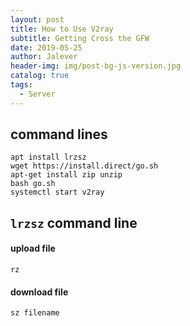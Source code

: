 ```yaml
---
layout: post
title: How to Use V2ray
subtitle: Getting Cross the GFW
date: 2019-05-25
author: Jalever
header-img: img/post-bg-js-version.jpg
catalog: true
tags:
  - Server
---
```


## command lines
```
apt install lrzsz
wget https://install.direct/go.sh
apt-get install zip unzip  
bash go.sh
systemctl start v2ray
```

## `lrzsz` command line

#### upload file
```
rz
```

#### download file
```
sz filename
```
